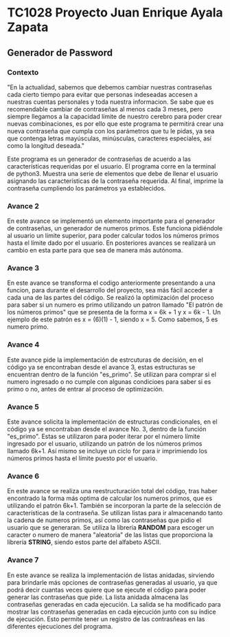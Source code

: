 # TC1028 Proyecto Juan Enrique Ayala Zapata

## Generador de Password

### Contexto

"En la actualidad, sabemos que debemos cambiar nuestras contraseñas cada cierto tiempo para evitar que personas indeseadas accesen a nuestras cuentas personales y toda nuestra informacion.
Se sabe que es recomendable cambiar de contraseñas al menos cada 3 meses, pero siempre llegamos a la capacidad límite de nuestro cerebro para poder crear nuevas combinaciones, es por ello
que este programa te permitirá crear una nueva contraseña que cumpla con los parámetros que tu le pidas, ya sea que contenga letras mayúsculas, minúsculas, caracteres especiales, así como 
la longitud deseada."


Este programa es un generador de contraseñas de acuerdo a las características requeridas por el usuario. El programa corre en la terminal de python3. Muestra una serie de elementos que debe 
de llenar el usuario asignando las características de la contraseña requerida. Al final, imprime la contraseña cumpliendo los parámetros ya establecidos. 

### Avance 2
En este avance se implementó un elemento importante para el generador de contraseñas, un generador de numeros primos. Este funciona pidiéndole al usuario un límite superior, para poder
calcular todos los números primos hasta el límite dado por el usuario. En posteriores avances se realizará un cambio en esta parte para que sea de manera más autónoma.

### Avance 3

En este avance se transforma el codigo anteriormente presentando a una funcion, para durante el desarrollo del proyecto, sea más fácil acceder a cada una de las partes del código. Se realizó la optimización del proceso para saber si un numero es primo utilizando un patron llamado "El patrón de los números primos" que se presenta de la forma x = 6k + 1 y x = 6k - 1. 
Un ejemplo de este patrón es x = (6)(1) - 1, siendo x = 5. Como sabemos, 5 es numero primo. 

### Avance 4

Este avance pide la implementación de estrcuturas de decisión, en el código ya se encontraban desde el avance 3, estas estructuras se encuentran dentro de la función "es_primo". Se utilizan para comprar si el numero ingresado o no cumple con algunas condicioes para saber si es primo o no, antes de entrar al proceso de optimización. 

### Avance 5

Este avance solicita la implementación de estructuras condicionales, en el código ya se encontraban desde el avance No. 3, dentro de la función "es_primo". Estas se utilizaron para poder iterar por el número límite ingresado por el usuario, utilizando un patrón de los números primos llamado 6k+1. Así mismo se incluye un ciclo for para ir imprimiendo los números primos hasta el límite puesto por el usuario.

### Avance 6
En este avance se realiza una reestructuración total del código, tras haber encontrado la forma más optima de calcular los numeros primos, que es utilizando el patrón 6k+1. También se incorporan la parte de la selección de características de la contraseña. Se utilizan listas para ir almacenando tanto la cadena de numeros primos, así como las contraseñas que pidio el usuario que se generaran. Se utiliza la librería **RANDOM** para escoger un caracter o numero de manera "aleatoria" de las listas que proporciona la librería **STRING**, siendo estos parte del alfabeto ASCII. 

### Avance 7
En este avance se realiza la implementación de listas anidadas, sirviendo para brindarle más opciones de contraseñas generadas al usuario, ya que podrá decir cuantas veces quiere que se ejecute el código para poder generar las contraseñas que pide. La lista anidada almacena las contraseñas generadas en cada ejecución. La salida se ha modificado para mostrar las contraseñas generadas en cada ejecución junto con su índice de ejecución. Esto permite tener un registro de las contrasñeas en las diferentes ejecuciones del programa.
